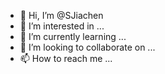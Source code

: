 - 👋 Hi, I’m @SJiachen
- 👀 I’m interested in ...
- 🌱 I’m currently learning ...
- 💞️ I’m looking to collaborate on ...
- 📫 How to reach me ...

<!---
SJiachen/SJiachen is a ✨ special ✨ repository because its `README.md` (this file) appears on your GitHub profile.
You can click the Preview link to take a look at your changes.
--->
